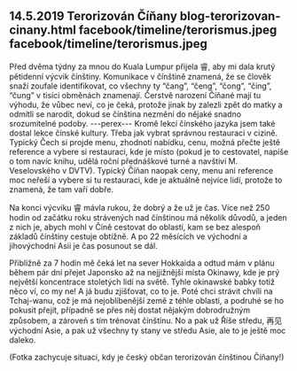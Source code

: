 14.5.2019
Terorizován Číňany
blog-terorizovan-cinany.html
facebook/timeline/terorismus.jpeg
facebook/timeline/terorismus.jpeg
--------------

Před dvěma týdny za mnou do Kuala Lumpur přijela 睿, aby mi dala krutý pětidenní výcvik čínštiny. Komunikace v čínštině znamená, že se člověk snaží zoufale identifikovat, co všechny ty “čang”, “čeng”, “čong”, “čing”, “čung” v tisíci obměnách znamenají. Čerstvě narození Číňané mají tu výhodu, že vůbec neví, co je čeká, protože jinak by zalezli zpět do matky a odmítli se narodit, dokud se čínština nezmění do nějaké snadno srozumitelné podoby.
---perex---
Kromě lekcí čínského jazyka jsem také dostal lekce čínské kultury. Třeba jak vybrat správnou restauraci v cizině. Typický Čech si projde menu, zhodnotí nabídku, cenu, možná přečte ještě reference a vybere si restauraci, kde je místo (pokud je to cestovatel, napíše o tom navíc knihu, udělá roční přednáškové turné a navštíví M. Veselovského v DVTV). Typický Číňan naopak ceny, menu ani reference moc neřeší a vybere si tu restauraci, kde je aktuálně nejvíce lidí, protože to znamená, že tam vaří dobře. 

Na konci výcviku 睿 mávla rukou, že dobrý a že už je čas. Více než 250 hodin od začátku roku strávených nad čínštinou má několik důvodů, a jeden z nich je, abych mohl v Číně cestovat do oblastí, kam se bez alespoň základů čínštiny cestuje obtížně. A po 22 měsících ve východní a jihovýchodní Asii je čas posunout se dál.

Přibližně za 7 hodin mě čeká let na sever Hokkaida a odtud mám v plánu během pár dní přejet Japonsko až na nejjižnější místa Okinawy, kde je prý největší koncentrace stoletých lidí na světě. Tyhle okinawské babky totiž něco ví, co my ne! A já budu zjišťovat, co to je. Poté chci strávit chvíli na Tchaj-wanu, což je má nejoblíbenější země z téhle oblasti, a podruhé se ho pokusit přejít, případně se přes něj dostat nějakým dobrodružným způsobem, a zároveň s tím trénovat čínštinu. No a pak už Říše středu, 再见 východní Asie, a pak už všechny ty stany ve středu Asie, ale to je ještě moc daleko.

(Fotka zachycuje situaci, kdy je český občan terorizován čínštinou Číňany!)